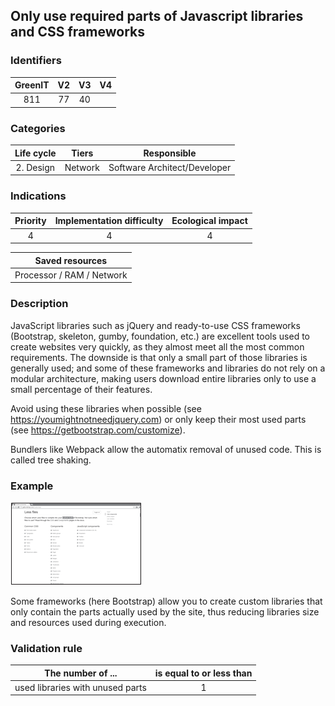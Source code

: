 ## Only use required parts of Javascript libraries and CSS frameworks

### Identifiers

| GreenIT | V2  | V3  |  V4  |
|:-------:|:---:|:---:|:----:|
|   811   | 77  |  40 |      |

### Categories

| Life cycle |  Tiers  |         Responsible          |
|:----------:|:-------:|:----------------------------:|
| 2. Design  | Network | Software Architect/Developer |

### Indications

| Priority | Implementation difficulty | Ecological impact |
|:--------:|:-------------------------:|:-----------------:|
|    4     |             4             |         4         |

|                      Saved resources                      |
|:---------------------------------------------------------:|
|                 Processor / RAM / Network                 |

### Description

JavaScript libraries such as jQuery and ready-to-use CSS frameworks (Bootstrap, skeleton, gumby, foundation, etc.)
are excellent tools used to create websites very quickly, as they almost meet all the most common requirements.
The downside is that only a small part of those libraries is generally used; and some of these frameworks and libraries
do not rely on a modular architecture, making users download entire libraries only to use a small percentage of their features.

Avoid using these libraries when possible (see https://youmightnotneedjquery.com)
or only keep their most used parts (see https://getbootstrap.com/customize).

Bundlers like Webpack allow the automatix removal of unused code. This is called tree shaking.

### Example

![img_1.png](img_1.png)

Some frameworks (here Bootstrap) allow you to create custom libraries that only contain the parts actually used by the site, 
thus reducing libraries size and resources used during execution.

### Validation rule

| The number of ...                | is equal to or less than |  
|----------------------------------|:------------------------:|
| used libraries with unused parts |            1             |
